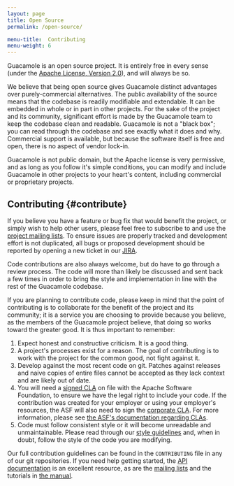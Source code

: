 ```yaml
---
layout: page 
title: Open Source
permalink: /open-source/

menu-title:  Contributing
menu-weight: 6
---
```


Guacamole is an open source project. It is entirely free in every sense (under
the [Apache License, Version 2.0](http://www.apache.org/licenses/LICENSE-2.0)),
and will always be so.

We believe that being open source gives Guacamole distinct advantages over
purely-commercial alternatives. The public availability of the source means
that the codebase is readily modifiable and extendable. It can be embedded in
whole or in part in other projects. For the sake of the project and its
community, significant effort is made by the Guacamole team to keep the
codebase clean and readable. Guacamole is not a "black box"; you can read
through the codebase and see exactly what it does and why. Commercial support
is available, but because the software itself is free and open, there is no
aspect of vendor lock-in.

Guacamole is not public domain, but the Apache license is very permissive, and
as long as you follow it's simple conditions, you can modify and include
Guacamole in other projects to your heart's content, including commercial or
proprietary projects.

Contributing {#contribute}
-----------------

If you believe you have a feature or bug fix that would benefit the project, or
simply wish to help other users, please feel free to subscribe to and use the
[project mailing lists](/support/#mailing-lists). To ensure issues are properly
tracked and development effort is not duplicated, all bugs or proposed
development should be reported by opening a new ticket in our
[JIRA](https://issues.apache.org/jira/browse/GUACAMOLE/).

Code contributions are also always welcome, but do have to go through a review
process. The code will more than likely be discussed and sent back a few times
in order to bring the style and implementation in line with the rest of the
Guacamole codebase.

If you are planning to contribute code, please keep in mind that the point of
contributing is to collaborate for the benefit of the project and its
community; it is a service you are choosing to provide because you believe, as
the members of the Guacamole project believe, that doing so works toward the
greater good. It is thus important to remember:

1. Expect honest and constructive criticism. It is a good thing.
2. A project's processes exist for a reason. The goal of contributing is to
   work with the project for the common good, not fight against it.
3. Develop against the most recent code on git. Patches against releases and
   naive copies of entire files cannot be accepted as they lack context and
   are likely out of date.
4. You will need a [signed CLA](https://www.apache.org/licenses/icla.txt) on
   file with the Apache Software Foundation, to ensure we have the legal right
   to include your code. If the contribution was created for your employer or
   using your employer's resources, the ASF will also need to sign the
   [corporate CLA](https://www.apache.org/licenses/cla-corporate.txt). For more
   information, please see
   [the ASF's documentation regarding CLAs](https://www.apache.org/licenses/#clas).
5. Code must follow consistent style or it will become unreadable and
   unmaintainable. Please read through our [style guidelines](/guac-style/) and,
   when in doubt, follow the style of the code you are modifying.

Our full contribution guidelines can be found in the `CONTRIBUTING` file in any
of our git repositories. If you need help getting started, the [API
documentation](/api-documentation) is an excellent resource, as are the
[mailing lists](/support/#mailing-lists) and the tutorials in [the
manual](/doc/gug/).

